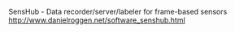 SensHub - Data recorder/server/labeler for frame-based sensors
http://www.danielroggen.net/software_senshub.html
